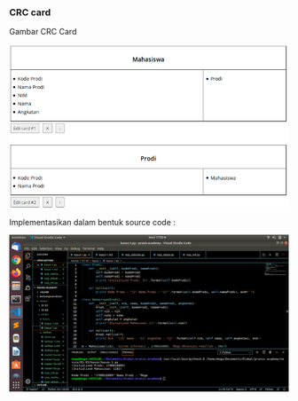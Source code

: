 ### CRC card
Gambar CRC Card

![0103](https://github.com/MegaOktavian/rhymes/blob/master/gambar%20naive/01-03/kasus/Screenshot%20from%202020-03-04%2016-58-43.png)

Implementasikan dalam bentuk source code :

![0103](https://github.com/MegaOktavian/rhymes/blob/master/gambar%20naive/01-03/kasus/Screenshot%20from%202020-03-04%2017-06-14.png)
